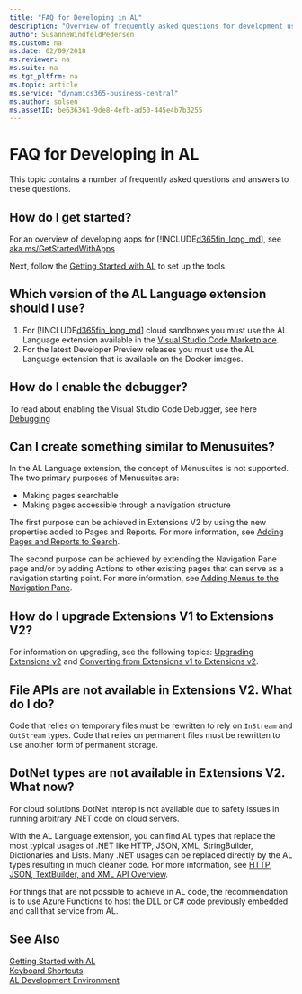 ```yaml
---
title: "FAQ for Developing in AL"
description: "Overview of frequently asked questions for development using the AL language."
author: SusanneWindfeldPedersen
ms.custom: na
ms.date: 02/09/2018
ms.reviewer: na
ms.suite: na
ms.tgt_pltfrm: na
ms.topic: article
ms.service: "dynamics365-business-central"
ms.author: solsen
ms.assetID: be636361-9de8-4efb-ad50-445e4b7b3255
---
```




# FAQ for Developing in AL
This topic contains a number of frequently asked questions and answers to these questions. 

## How do I get started?
For an overview of developing apps for [!INCLUDE[d365fin_long_md](includes/d365fin_long_md.md)], see [aka.ms/GetStartedWithApps](devenv-develop-apps-for-fin.md)

Next, follow the [Getting Started with AL](devenv-get-started.md) to set up the tools.

## Which version of the AL Language extension should I use?
1) For [!INCLUDE[d365fin_long_md](includes/d365fin_long_md.md)] cloud sandboxes you must use the AL Language extension available in the [Visual Studio Code Marketplace](https://marketplace.visualstudio.com/vscode).
2) For the latest Developer Preview releases you must use the AL Language extension that is available on the Docker images.

## How do I enable the debugger?
To read about enabling the Visual Studio Code Debugger, see here [Debugging](devenv-debugging.md)

## Can I create something similar to Menusuites?
In the AL Language extension, the concept of Menusuites is not supported. The two primary purposes of Menusuites are:

- Making pages searchable
- Making pages accessible through a navigation structure

The first purpose can be achieved in Extensions V2 by using the new properties added to Pages and Reports. For more information, see [Adding Pages and Reports to Search](devenv-al-menusuite-functionality.md).

The second purpose can be achieved by extending the Navigation Pane page and/or by adding Actions to other existing pages that can serve as a navigation starting point. For more information, see [Adding Menus to the Navigation Pane](devenv-adding-menus-to-navigation-pane.md).

## How do I upgrade Extensions V1 to Extensions V2?
For information on upgrading, see the following topics:
[Upgrading Extensions v2](devenv-upgrading-extensions.md) and [Converting from Extensions v1 to Extensions v2](devenv-upgrade-v1-to-v2-overview.md).

## File APIs are not available in Extensions V2. What do I do?
Code that relies on temporary files must be rewritten to rely on `InStream` and `OutStream` types. Code that relies on permanent files must be rewritten to use another form of permanent storage.

## DotNet types are not available in Extensions V2. What now?
For cloud solutions DotNet interop is not available due to safety issues in running arbitrary .NET code on cloud servers. 

With the AL Language extension, you can find AL types that replace the most typical usages of .NET like HTTP, JSON, XML, StringBuilder, Dictionaries and Lists. Many .NET usages can be replaced directly by the AL types resulting in much cleaner code. For more information, see [HTTP, JSON, TextBuilder, and XML API Overview](devenv-restapi-overview.md).

For things that are not possible to achieve in AL code, the recommendation is to use Azure Functions to host the DLL or C# code previously embedded and call that service from AL.

## See Also
[Getting Started with AL](devenv-get-started.md)  
[Keyboard Shortcuts](devenv-keyboard-shortcuts.md)    
[AL Development Environment](devenv-reference-overview.md)  
